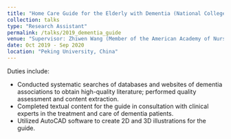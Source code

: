 ```yaml
---
title: "Home Care Guide for the Elderly with Dementia (National College Student Innovation and Entrepreneurship Practice Project of China)"
collection: talks
type: "Research Assistant"
permalink: /talks/2019_dementia_guide
venue: "Supervisor: Zhiwen Wang (Member of the American Academy of Nursing)"
date: Oct 2019 - Sep 2020
location: "Peking University, China"
---
```

Duties include: 
* Conducted systematic searches of databases and websites of dementia associations to obtain high-quality literature; performed quality assessment and content extraction.
* Completed textual content for the guide in consultation with clinical experts in the treatment and care of dementia patients.
* Utilized AutoCAD software to create 2D and 3D illustrations for the guide.

